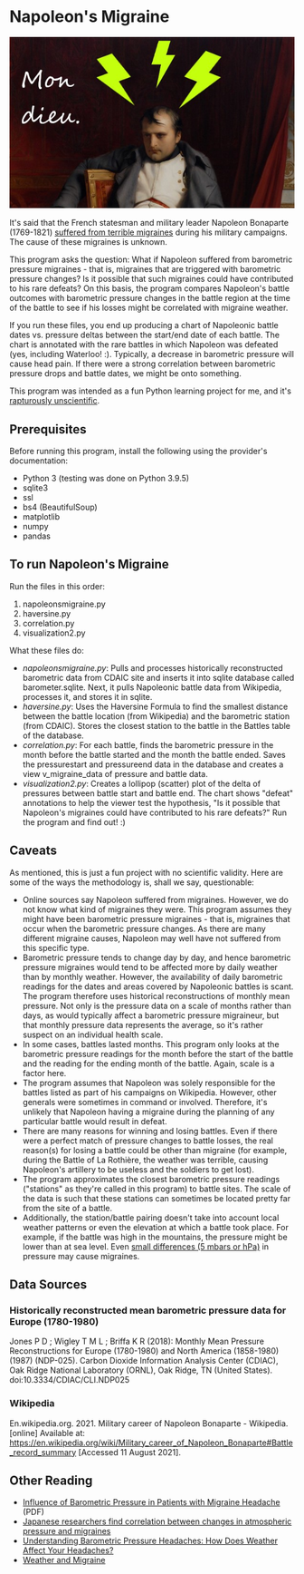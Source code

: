 # Napoleon's Migraine
![Altered painting of Napoleon by Deroche showing lightning symbols and 'mon dieu' to indicate migraine](MigraineNapoleon.jpg)

It's said that the French statesman and military leader Napoleon Bonaparte (1769-1821) [suffered from terrible migraines](https://www.washingtonpost.com/archive/lifestyle/wellness/1994/12/20/migraines-torment-the-worst-in-the-world/581d8895-11c0-4484-959a-30713ec325e7/) during his military campaigns. The cause of these migraines is unknown.

This program asks the question: What if Napoleon suffered from barometric pressure migraines - that is, migraines that are triggered with barometric pressure changes? Is it possible that such migraines could have contributed to his rare defeats? On this basis, the program compares Napoleon's battle outcomes with barometric pressure changes in the battle region at the time of the battle to see if his losses might be correlated with migraine weather. 

If you run these files, you end up producing a chart of Napoleonic battle dates vs. pressure deltas between the start/end date of each battle. The chart is annotated with the rare battles in which Napoleon was defeated (yes, including Waterloo! :). Typically, a decrease in barometric pressure will cause head pain. If there were a strong correlation between barometric pressure drops and battle dates, we might be onto something.

This program was intended as a fun Python learning project for me, and it's [rapturously unscientific](#Caveats).

## Prerequisites
Before running this program, install the following using the provider's documentation:
* Python 3 (testing was done on Python 3.9.5)
* sqlite3
* ssl
* bs4 (BeautifulSoup)
* matplotlib
* numpy
* pandas

## To run Napoleon's Migraine
Run the files in this order:
1. napoleonsmigraine.py
1. haversine.py
1. correlation.py
1. visualization2.py

What these files do:
* _napoleonsmigraine.py_: Pulls and processes historically reconstructed barometric data from CDAIC site and inserts it into sqlite database called barometer.sqlite. Next, it pulls Napoleonic battle data from Wikipedia, processes it, and stores it in sqlite.
* _haversine.py_: Uses the Haversine Formula to find the smallest distance between the battle location (from Wikipedia) and the barometric station (from CDAIC). Stores the closest station to the battle in the Battles table of the database.
* _correlation.py_: For each battle, finds the barometric pressure in the month before the battle started and the month the battle ended. Saves the pressurestart and pressureend data in the database and creates a view v_migraine_data of pressure and battle data. 
* _visualization2.py_: Creates a lollipop (scatter) plot of the delta of pressures between battle start and battle end. The chart shows "defeat" annotations to help the viewer test the hypothesis, "Is it possible that Napoleon's migraines could have contributed to his rare defeats?" Run the program and find out! :)

## <a name="Caveats"></a>Caveats
As mentioned, this is just a fun project with no scientific validity. Here are some of the ways the methodology is, shall we say, questionable:
* Online sources say Napoleon suffered from migraines. However, we do not know what kind of migraines they were. This program assumes they might have been barometric pressure migraines - that is, migraines that occur when the barometric pressure changes. As there are many different migraine causes, Napoleon may well have not suffered from this specific type.
* Barometric pressure tends to change day by day, and hence barometric pressure migraines would tend to be affected more by daily weather than by monthly weather. However, the availability of daily barometric readings for the dates and areas covered by Napoleonic battles is scant. The program therefore uses historical reconstructions of monthly mean pressure. Not only is the pressure data on a scale of months rather than days, as would typically affect a barometric pressure migraineur, but that monthly pressure data represents the average, so it's rather suspect on an individual health scale.
* In some cases, battles lasted months. This program only looks at the barometric pressure readings for the month before the start of the battle and the reading for the ending month of the battle. Again, scale is a factor here.
* The program assumes that Napoleon was solely responsible for the battles listed as part of his campaigns on Wikipedia. However, other generals were sometimes in command or involved. Therefore, it's unlikely that Napoleon having a migraine during the planning of any particular battle would result in defeat.
* There are many reasons for winning and losing battles. Even if there were a perfect match of pressure changes to battle losses, the real reason(s) for losing a battle could be other than migraine (for example, during the Battle of La Rothière, the weather was terrible, causing Napoleon's artillery to be useless and the soldiers to get lost).
* The program approximates the closest barometric pressure readings ("stations" as they're called in this program) to battle sites. The scale of the data is such that these stations can sometimes be located pretty far from the site of a battle.
* Additionally, the station/battle pairing doesn't take into account local weather patterns or even the elevation at which a battle took place. For example, if the battle was high in the mountains, the pressure might be lower than at sea level. Even [small differences (5 mbars or hPa)](https://techsensitive.com/japanese-researchers-find-correlation-between-changes-in-atmospheric-pressure-and-migraines/) in pressure may cause migraines.

## Data Sources
### Historically reconstructed mean barometric pressure data for Europe (1780-1980)
Jones P D ; Wigley T M L ; Briffa K R (2018): Monthly Mean Pressure Reconstructions for Europe (1780-1980) and North America (1858-1980) (1987) (NDP-025). Carbon Dioxide Information Analysis Center (CDIAC), Oak Ridge National Laboratory (ORNL), Oak Ridge, TN (United States). doi:10.3334/CDIAC/CLI.NDP025

### Wikipedia
En.wikipedia.org. 2021. Military career of Napoleon Bonaparte - Wikipedia. [online] Available at: <https://en.wikipedia.org/wiki/Military_career_of_Napoleon_Bonaparte#Battle_record_summary> [Accessed 11 August 2021].

## Other Reading
* [Influence of Barometric Pressure in Patients with Migraine Headache](https://www.jstage.jst.go.jp/article/internalmedicine/50/18/50_18_1923/_pdf) (PDF)
* [Japanese researchers find correlation between changes in atmospheric pressure and migraines](https://techsensitive.com/japanese-researchers-find-correlation-between-changes-in-atmospheric-pressure-and-migraines/)
* [Understanding Barometric Pressure Headaches: How Does Weather Affect Your Headaches?](https://www.healthline.com/health/headache/barometric-pressure-headache)
* [Weather and Migraine](https://americanmigrainefoundation.org/resource-library/weather-and-migraine/)
